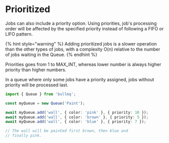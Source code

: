 # Prioritized

Jobs can also include a priority option. Using priorities, job's processing order will be affected by the specified priority instead of following a FIFO or LIFO pattern.

{% hint style="warning" %}
Adding prioritized jobs is a slower operation than the other types of jobs, with a complexity O\(n\) relative to the number of jobs waiting in the Queue.
{% endhint %}

Priorities goes from 1 to MAX_INT, whereas lower number is always higher priority than higher numbers.

In a queue where only some jobs have a priority assigned, jobs without priority will be processed last.

```typescript
import { Queue } from 'bullmq';

const myQueue = new Queue('Paint');

await myQueue.add('wall', { color: 'pink' }, { priority: 10 });
await myQueue.add('wall', { color: 'brown' }, { priority: 5 });
await myQueue.add('wall', { color: 'blue' }, { priority: 7 });

// The wall will be painted first brown, then blue and
// finally pink.
```

